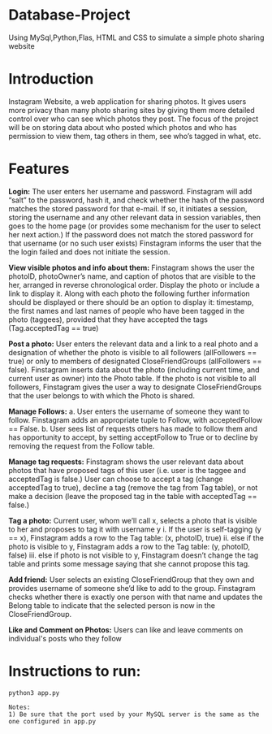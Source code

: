 # Database-Project
Using MySql,Python,Flas, HTML and CSS to simulate a simple photo sharing website

# Introduction
Instagram Website, a web application for sharing photos. It gives users more privacy than many photo sharing sites by giving them more detailed control over who can see which photos they post. The focus of the project will be on storing data about who posted which photos and who has permission to view them, tag others in them, see who’s tagged in what, etc.

# Features
**Login:** The user enters her username and password. Finstagram will add “salt” to the password, hash it, and check whether the hash of the password matches the stored password for that e-mail. If so, it initiates a session, storing the username and any other relevant data in session variables, then goes to the home page (or provides some mechanism for the user to select her next action.) If the password does not match the stored password for that username (or no such user exists) Finstagram informs the user that the the login failed and does not initiate the session.

**View visible photos and info about them:** Finstagram shows the user the photoID, photoOwner’s name, and caption of photos that are visible to the her, arranged in reverse chronological order. Display the photo or include a link to display it. Along with each photo the following further information should be displayed or there should be an option to display it: timestamp, the first names and last names of people who have been tagged in the photo (taggees), provided that they have accepted the tags (Tag.acceptedTag == true)

**Post a photo:** User enters the relevant data and a link to a real photo and a designation of whether the photo is visible to all followers (allFollowers == true) or only to members of designated CloseFriendGroups (allFollowers == false). Finstagram inserts data about the photo (including current time, and current user as owner) into the Photo table. If the photo is not visible to all followers, Finstagram gives the user a way to designate CloseFriendGroups that the user belongs to with which the Photo is shared.

**Manage Follows:** a. User enters the username of someone they want to follow. Finstagram adds an appropriate tuple to Follow, with acceptedFollow == False. b. User sees list of requests others has made to follow them and has opportunity to accept, by setting acceptFollow to True or to decline by removing the request from the Follow table.

**Manage tag requests:** Finstagram shows the user relevant data about photos that have proposed tags of this user (i.e. user is the taggee and acceptedTag is false.) User can choose to accept a tag (change acceptedTag to true), decline a tag (remove the tag from Tag table), or not make a decision (leave the proposed tag in the table with acceptedTag == false.)

**Tag a photo:** Current user, whom we’ll call x, selects a photo that is visible to her and proposes to tag it with username y i. If the user is self-tagging (y == x), Finstagram adds a row to the Tag table: (x, photoID, true) ii. else if the photo is visible to y, Finstagram adds a row to the Tag table: (y, photoID, false) iii. else if photo is not visible to y, Finstagram doesn’t change the tag table and prints some message saying that she cannot propose this tag.

**Add friend:** User selects an existing CloseFriendGroup that they own and provides username of someone she’d like to add to the group. Finstagram checks whether there is exactly one person with that name and updates the Belong table to indicate that the selected person is now in the CloseFriendGroup.

**Like and Comment on Photos:** Users can like and leave comments on individual's posts who they follow

# Instructions to run:
```
python3 app.py

Notes: 
1) Be sure that the port used by your MySQL server is the same as the one configured in app.py
```
